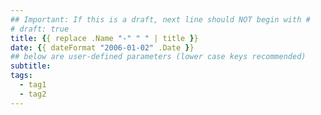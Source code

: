 ```yaml
---
## Important: If this is a draft, next line should NOT begin with #
# draft: true
title: {{ replace .Name "-" " " | title }}
date: {{ dateFormat "2006-01-02" .Date }}
## below are user-defined parameters (lower case keys recommended)
subtitle:
tags:
  - tag1
  - tag2
---
```


